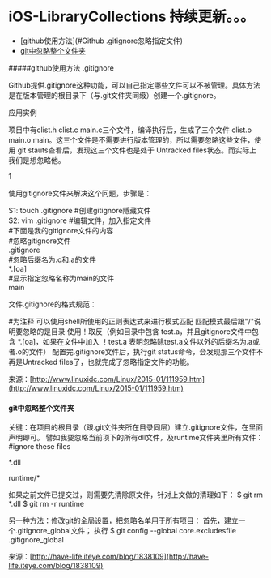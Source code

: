 # iOS-LibraryCollections  持续更新。。。

- [github使用方法](#Github .gitignore忽略指定文件)
- [git中忽略整个文件夹](#git中忽略整个文件夹)

#####github使用方法
.gitignore

Github提供.gitignore这种功能，可以自己指定哪些文件可以不被管理。具体方法是在版本管理的根目录下（与.git文件夹同级）创建一个.gitignore。

应用实例

项目中有clist.h clist.c  main.c三个文件，编译执行后，生成了三个文件  clist.o  main.o  main。这三个文件是不需要进行版本管理的，所以需要忽略这些文件，使用 git  stauts查看后，发现这三个文件也是处于 Untracked files状态。而实际上我们是想忽略他。

1

使用gitignore文件来解决这个问题，步骤是：


S1:      touch  .gitignore     #创建gitignore隱藏文件  
S2:      vim    .gitignore     #编辑文件，加入指定文件  
         #下面是我的gitignore文件的内容  
         #忽略gitignore文件  
         .gitignore  
         #忽略后缀名为.o和.a的文件  
         *.[oa]  
         #显示指定忽略名称为main的文件  
         main

文件.gitignore的格式规范：

#为注释
可以使用shell所使用的正则表达式来进行模式匹配
匹配模式最后跟"/"说明要忽略的是目录
使用！取反（例如目录中包含  test.a，并且gitignore文件中包含  *.[oa]，如果在文件中加入 ！test.a  表明忽略除test.a文件以外的后缀名为.a或者.o的文件）
配置完.gitignore文件后，执行git status命令，会发现那三个文件不再是Untracked files了，也就完成了忽略指定文件的功能。

来源：[http://www.linuxidc.com/Linux/2015-01/111959.htm](http://www.linuxidc.com/Linux/2015-01/111959.htm)

#### git中忽略整个文件夹
关键：在项目的根目录（跟.git文件夹所在目录同层）建立.gitignore文件，在里面声明即可。
譬如我要忽略当前项下的所有dll文件，及runtime文件夹里所有文件：
#ignore these files

*.dll

runtime/*

如果之前文件已提交过，则需要先清除原文件，针对上文做的清理如下：
$ git rm *.dll
$ git rm -r runtime

另一种方法：修改git的全局设置，把忽略名单用于所有项目：
首先，建立一个.gitignore_global文件；
执行 $ git config --global core.excludesfile .gitignore_global

来源：[http://have-life.iteye.com/blog/1838109](http://have-life.iteye.com/blog/1838109)
